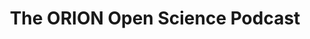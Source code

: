 ---
layout: event
title:  The ORION Open Science Podcast
type: podcast
external: https://orionopenscience.podbean.com/

date_start: 2020-11-12

location: 
  name: Online

contributions:
  talks:
  - 
    speakers:
    - yochannah
    title: "Process Not Product: How the Open Life Science Mentoring Program Creates Open Science Ambassadors"
    recording: https://www.podbean.com/media/share/pb-b6k74-f1f4bd
---